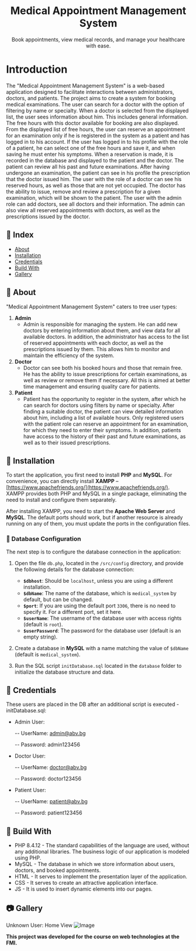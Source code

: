 <h1 align="center">
  Medical Appointment Management System
</h1>

<p align="center">
  Book appointments, view medical records, and manage your healthcare with ease.
</p>


# Introduction
The "Medical Appointment Management System" is a web-based application designed to facilitate interactions between administrators, doctors, and patients. 
The project aims to create a system for booking medical examinations.
The user can search for a doctor with the option of filtering by name or specialty. When a doctor is selected from the displayed list, the user sees information about him. This includes general information. The free hours with this doctor available for booking are also displayed.
From the displayed list of free hours, the user can reserve an appointment for an examination only if he is registered in the system as a patient and has logged in to his account. If the user has logged in to his profile with the role of a patient, he can select one of the free hours and save it, and when saving he must enter his symptoms. When a reservation is made, it is recorded in the database and displayed to the patient and the doctor.
The patient can review all his past and future examinations. After having undergone an examination, the patient can see in his profile the prescription that the doctor issued him.
The user with the role of a doctor can see his reserved hours, as well as those that are not yet occupied. The doctor has the ability to issue, remove and review a prescription for a given examination, which will be shown to the patient.
The user with the admin role can add doctors, see all doctors and their information. The admin can also view all reserved appointments with doctors, as well as the prescriptions issued by the doctor.


## :ledger: Index
- [About](#beginner-about)
- [Installation](#electric_plug-installation)
- [Credentials](#key-credentials)
- [Build With](#hammer-build-with)
- [Gallery](#camera-gallery)


##  :beginner: About
"Medical Appointment Management System" caters to tree user types:

1. **Admin**
    - Admin is responsible for managing the system. He can add new doctors by entering information about them, and view data for all available doctors. In addition, the administrator has access to the list of reserved appointments with each doctor, as well as the prescriptions issued by them. This allows him to monitor and maintain the efficiency of the system.
2. **Doctor**
    - Doctor can see both his booked hours and those that remain free. He has the ability to issue prescriptions for certain examinations, as well as review or remove them if necessary. All this is aimed at better time management and ensuring quality care for patients.
3. **Patient**
    - Patient has the opportunity to register in the system, after which he can search for doctors using filters by name or specialty. After finding a suitable doctor, the patient can view detailed information about him, including a list of available hours. Only registered users with the patient role can reserve an appointment for an examination, for which they need to enter their symptoms. In addition, patients have access to the history of their past and future examinations, as well as to their issued prescriptions.


##  :electric_plug: Installation
To start the application, you first need to install **PHP** and **MySQL**. For convenience, you can directly install **XAMPP** – [https://www.apachefriends.org/](https://www.apachefriends.org/).  
XAMPP provides both PHP and MySQL in a single package, eliminating the need to install and configure them separately.

After installing XAMPP, you need to start the **Apache Web Server** and **MySQL**. The default ports should work, but if another resource is already running on any of them, you must update the ports in the configuration files.

### :key: Database Configuration
The next step is to configure the database connection in the application:  

1. Open the file `db.php`, located in the `/src/config` directory, and provide the following details for the database connection:  
   - **`$dbhost`**: Should be `localhost`, unless you are using a different installation.  
   - **`$dbName`**: The name of the database, which is `medical_system` by default, but can be changed.  
   - **`$port`**: If you are using the default port `3306`, there is no need to specify it. For a different port, set it here.  
   - **`$userName`**: The username of the database user with access rights (default is `root`).  
   - **`$userPassword`**: The password for the database user (default is an empty string).  

2. Create a database in **MySQL** with a name matching the value of `$dbName` (default is `medical_system`).  

3. Run the SQL script `initDatabase.sql` located in the `database` folder to initialize the database structure and data.


##  :key: Credentials
These users are placed in the DB after an additional script is executed - initDatabase.sql:
 - Admin User:

   -- UserName: admin@abv.bg
   
   -- Password: admin123456
   
- Doctor User:

   -- UserName: doctor@abv.bg
  
   -- Password: doctor123456
  
- Patient User:

   -- UserName: patient@abv.bg
  
   -- Password: patient123456


## :hammer: Build With
- PHP 8.4.12 - The standard capabilities of the language are used, without any additional libraries. The business logic of our application is modeled using PHP.
- MySQL - The database in which we store information about users, doctors, and booked appointments.
- HTML - It serves to implement the presentation layer of the application.
- CSS - It serves to create an attractive application interface.
- JS - It is used to insert dynamic elements into our pages.


##  :camera: Gallery

Unknown User:  Home View
![Image](https://github.com/user-attachments/assets/5909197b-5270-44d6-9a77-3142256d833c)


**This project was developed for the course on web technologies at the FMI.**
